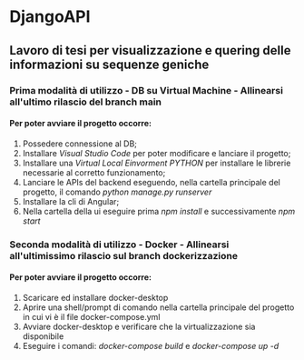 # DjangoAPI
## Lavoro di tesi per visualizzazione e quering delle informazioni su sequenze geniche
### Prima modalità di utilizzo - DB su Virtual Machine - Allinearsi all'ultimo rilascio del branch main
#### Per poter avviare il progetto occorre:
1. Possedere connessione al DB;
1. Installare *Visual Studio Code* per poter modificare e lanciare il progetto;
1. Installare una *Virtual Local Einvorment PYTHON* per installare le librerie necessarie al corretto funzionamento;
1. Lanciare le APIs del backend eseguendo, nella cartella principale del progetto, il comando *python manage.py runserver*
1. Installare la cli di Angular;
1. Nella cartella della ui eseguire prima *npm install* e successivamente *npm start* 

### Seconda modalità di utilizzo - Docker - Allinearsi all'ultimissimo rilascio sul branch dockerizzazione
#### Per poter avviare il progetto occorre:
1. Scaricare ed installare docker-desktop
1. Aprire una shell/prompt di comando nella cartella principale del progetto in cui vi è il file docker-compose.yml
1. Avviare docker-desktop e verificare che la virtualizzazione sia disponibile
1. Eseguire i comandi: *docker-compose build* e *docker-compose up -d*

